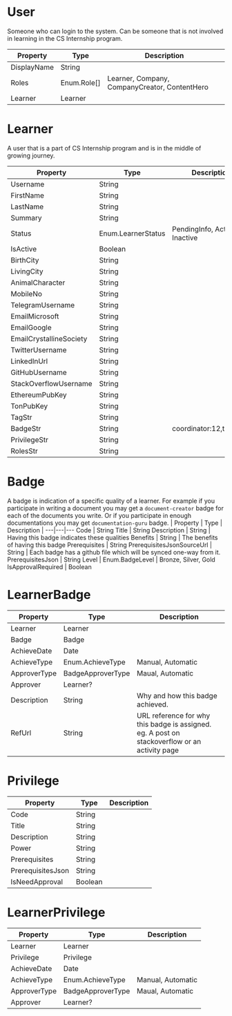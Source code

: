 # User
Someone who can login to the system. Can be someone that is not involved in learning in the CS Internship program.
 
| Property | Type | Description |
---|---|---
DisplayName | String |  
Roles | Enum.Role[]  | Learner, Company, CompanyCreator, ContentHero 
Learner | Learner


 # Learner
A user that is a part of CS Internship program and is in the middle of growing journey.

Property | Type | Description
---|---|---
Username | String   
FirstName | String   
LastName | String   
Summary | String   
Status  | Enum.LearnerStatus | PendingInfo, Active, Inactive
IsActive | Boolean   
BirthCity | String   
LivingCity | String   
AnimalCharacter | String   
MobileNo | String   
TelegramUsername | String   
EmailMicrosoft | String   
EmailGoogle | String   
EmailCrystallineSociety | String   
TwitterUsername | String   
LinkedInUrl | String   
GitHubUsername | String   
StackOverflowUsername | String   
EthereumPubKey | String   
TonPubKey | String   
TagStr | String   
BadgeStr| String | coordinator:12,typer:56  
PrivilegeStr | String   
RolesStr | String   

# Badge
A badge is indication of a specific quality of a learner. For example if you participate in writing a document you may get a `document-creator` badge for each of the documents you write. Or if you participate in enough documentations you may get `documentation-guru` badge.
| Property | Type | Description |
---|---|---
Code | String
Title | String
Description | String | Having this badge indicates these qualities
Benefits | String | The benefits of having this badge
Prerequisites | String
PrerequisitesJsonSourceUrl | String | Each badge has a github file which will be synced one-way from it.
PrerequisitesJson | String
Level | Enum.BadgeLevel | Bronze, Silver, Gold
IsApprovalRequired | Boolean


# LearnerBadge
| Property | Type | Description |
---|---|---
Learner | Learner
Badge | Badge
AchieveDate | Date
AchieveType | Enum.AchieveType | Manual, Automatic
ApproverType | BadgeApproverType | Maual, Automatic
Approver | Learner?
Description | String | Why and how this badge achieved.
RefUrl | String | URL reference for why this badge is assigned. eg. A post on stackoverflow or an activity page

# Privilege
| Property | Type | Description |
---|---|---
Code | String
Title | String
Description | String
Power | String
Prerequisites | String
PrerequisitesJson | String
IsNeedApproval | Boolean


# LearnerPrivilege
| Property | Type | Description |
---|---|---
Learner | Learner
Privilege | Privilege
AchieveDate | Date
AchieveType | Enum.AchieveType | Manual, Automatic
ApproverType | BadgeApproverType | Maual, Automatic
Approver | Learner?


